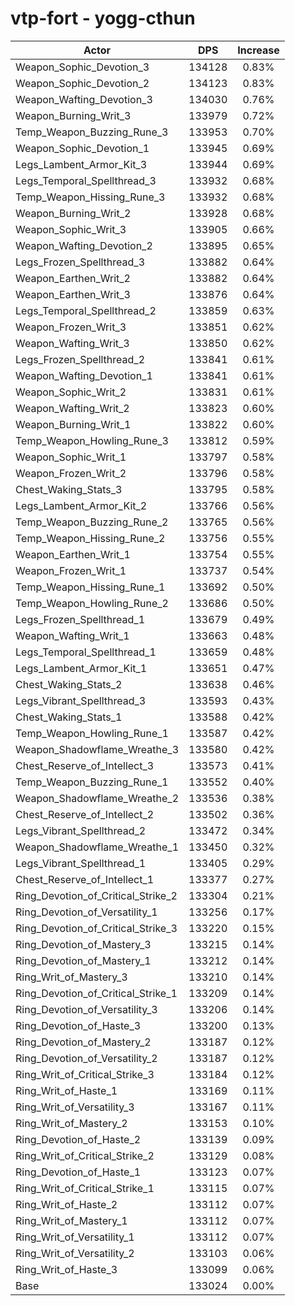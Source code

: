 # vtp-fort - yogg-cthun
| Actor | DPS | Increase |
|---|:---:|:---:|
|Weapon_Sophic_Devotion_3|134128|0.83%|
|Weapon_Sophic_Devotion_2|134123|0.83%|
|Weapon_Wafting_Devotion_3|134030|0.76%|
|Weapon_Burning_Writ_3|133979|0.72%|
|Temp_Weapon_Buzzing_Rune_3|133953|0.70%|
|Weapon_Sophic_Devotion_1|133945|0.69%|
|Legs_Lambent_Armor_Kit_3|133944|0.69%|
|Legs_Temporal_Spellthread_3|133932|0.68%|
|Temp_Weapon_Hissing_Rune_3|133932|0.68%|
|Weapon_Burning_Writ_2|133928|0.68%|
|Weapon_Sophic_Writ_3|133905|0.66%|
|Weapon_Wafting_Devotion_2|133895|0.65%|
|Legs_Frozen_Spellthread_3|133882|0.64%|
|Weapon_Earthen_Writ_2|133882|0.64%|
|Weapon_Earthen_Writ_3|133876|0.64%|
|Legs_Temporal_Spellthread_2|133859|0.63%|
|Weapon_Frozen_Writ_3|133851|0.62%|
|Weapon_Wafting_Writ_3|133850|0.62%|
|Legs_Frozen_Spellthread_2|133841|0.61%|
|Weapon_Wafting_Devotion_1|133841|0.61%|
|Weapon_Sophic_Writ_2|133831|0.61%|
|Weapon_Wafting_Writ_2|133823|0.60%|
|Weapon_Burning_Writ_1|133822|0.60%|
|Temp_Weapon_Howling_Rune_3|133812|0.59%|
|Weapon_Sophic_Writ_1|133797|0.58%|
|Weapon_Frozen_Writ_2|133796|0.58%|
|Chest_Waking_Stats_3|133795|0.58%|
|Legs_Lambent_Armor_Kit_2|133766|0.56%|
|Temp_Weapon_Buzzing_Rune_2|133765|0.56%|
|Temp_Weapon_Hissing_Rune_2|133756|0.55%|
|Weapon_Earthen_Writ_1|133754|0.55%|
|Weapon_Frozen_Writ_1|133737|0.54%|
|Temp_Weapon_Hissing_Rune_1|133692|0.50%|
|Temp_Weapon_Howling_Rune_2|133686|0.50%|
|Legs_Frozen_Spellthread_1|133679|0.49%|
|Weapon_Wafting_Writ_1|133663|0.48%|
|Legs_Temporal_Spellthread_1|133659|0.48%|
|Legs_Lambent_Armor_Kit_1|133651|0.47%|
|Chest_Waking_Stats_2|133638|0.46%|
|Legs_Vibrant_Spellthread_3|133593|0.43%|
|Chest_Waking_Stats_1|133588|0.42%|
|Temp_Weapon_Howling_Rune_1|133587|0.42%|
|Weapon_Shadowflame_Wreathe_3|133580|0.42%|
|Chest_Reserve_of_Intellect_3|133573|0.41%|
|Temp_Weapon_Buzzing_Rune_1|133552|0.40%|
|Weapon_Shadowflame_Wreathe_2|133536|0.38%|
|Chest_Reserve_of_Intellect_2|133502|0.36%|
|Legs_Vibrant_Spellthread_2|133472|0.34%|
|Weapon_Shadowflame_Wreathe_1|133450|0.32%|
|Legs_Vibrant_Spellthread_1|133405|0.29%|
|Chest_Reserve_of_Intellect_1|133377|0.27%|
|Ring_Devotion_of_Critical_Strike_2|133304|0.21%|
|Ring_Devotion_of_Versatility_1|133256|0.17%|
|Ring_Devotion_of_Critical_Strike_3|133220|0.15%|
|Ring_Devotion_of_Mastery_3|133215|0.14%|
|Ring_Devotion_of_Mastery_1|133212|0.14%|
|Ring_Writ_of_Mastery_3|133210|0.14%|
|Ring_Devotion_of_Critical_Strike_1|133209|0.14%|
|Ring_Devotion_of_Versatility_3|133206|0.14%|
|Ring_Devotion_of_Haste_3|133200|0.13%|
|Ring_Devotion_of_Mastery_2|133187|0.12%|
|Ring_Devotion_of_Versatility_2|133187|0.12%|
|Ring_Writ_of_Critical_Strike_3|133184|0.12%|
|Ring_Writ_of_Haste_1|133169|0.11%|
|Ring_Writ_of_Versatility_3|133167|0.11%|
|Ring_Writ_of_Mastery_2|133153|0.10%|
|Ring_Devotion_of_Haste_2|133139|0.09%|
|Ring_Writ_of_Critical_Strike_2|133129|0.08%|
|Ring_Devotion_of_Haste_1|133123|0.07%|
|Ring_Writ_of_Critical_Strike_1|133115|0.07%|
|Ring_Writ_of_Haste_2|133112|0.07%|
|Ring_Writ_of_Mastery_1|133112|0.07%|
|Ring_Writ_of_Versatility_1|133112|0.07%|
|Ring_Writ_of_Versatility_2|133103|0.06%|
|Ring_Writ_of_Haste_3|133099|0.06%|
|Base|133024|0.00%|
